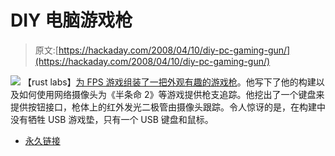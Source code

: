# DIY 电脑游戏枪

> 原文:[https://hackaday.com/2008/04/10/diy-pc-gaming-gun/](https://hackaday.com/2008/04/10/diy-pc-gaming-gun/)

![](../Images/86b2636161252a2c2cc776338790d8ac.png)
【rust labs】[为 FPS 游戏组装了一把外观有趣的游戏枪](http://www.instructables.com/id/FPS-arcade-style-gun/)。他写下了他的构建以及如何使用网络摄像头为《半条命 2》等游戏提供枪支追踪。他挖出了一个键盘来提供按钮接口，枪体上的红外发光二极管由摄像头跟踪。令人惊讶的是，在构建中没有牺牲 USB 游戏垫，只有一个 USB 键盘和鼠标。

*   [永久链接](http://www.instructables.com/id/FPS-arcade-style-gun/)